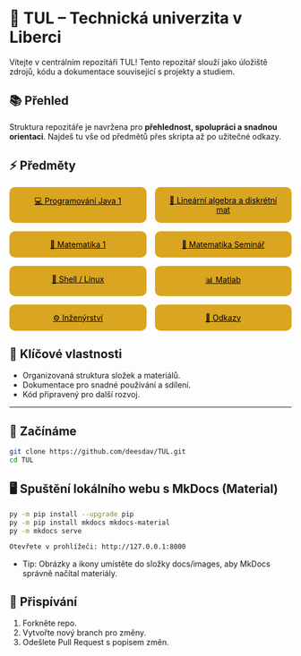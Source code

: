 # 🏫 TUL – Technická univerzita v Liberci

Vítejte v centrálním repozitáři TUL! Tento repozitář slouží jako úložiště zdrojů, kódu a dokumentace související s projekty a studiem.

## 📚 Přehled

Struktura repozitáře je navržena pro **přehlednost, spolupráci a snadnou orientaci**. Najdeš tu vše od předmětů přes skripta až po užitečné odkazy.

## ⚡ Předměty

<style>
.grid-predmety {
  display: grid;
  grid-template-columns: 1fr 1fr; /* 2 sloupce na desktopu */
  gap: 15px;
}

@media (max-width: 768px) {
  .grid-predmety {
    grid-template-columns: 1fr; /* 1 sloupec na mobilu */
  }
}

.karta {
  padding: 15px;
  border-radius: 10px;
  text-align: center;
  background-color: goldenrod;
}


.karta a {
  font-weight: 400;
  color: black;
}

</style>

<div class="grid-predmety">

  <div class="karta">
    <a href="algoritmizace_programovani_java_1/">💻 Programování Java 1</a>
  </div>

  <div class="karta">
    <a href="linearni_algerbra_diskretni_mat/">📐 Lineární algebra a diskrétní mat</a>
  </div>

  <div class="karta">
    <a href="matematika_1/">🔢 Matematika 1</a>
  </div>

  <div class="karta">
    <a href="seminar/">📝 Matematika Seminář</a>
  </div>

   <div class="karta">
    <a href="shell_linux/">🐚 Shell / Linux</a>
  </div>

   <div class="karta">
    <a href="matlab/">📊 Matlab</a>
  </div>   
  
  <div class="karta">
    <a href="inzenyrstvi/">⚙️ Inženýrství</a>
  </div>

  <div class="karta">
   <a href="odkazy/">🔗 Odkazy </a>
  </div>

</div>

## 🌟 Klíčové vlastnosti

- Organizovaná struktura složek a materiálů.
- Dokumentace pro snadné používání a sdílení.
- Kód připravený pro další rozvoj.

---

## 🚀 Začínáme

```bash
git clone https://github.com/deesdav/TUL.git
cd TUL
```

## 🖥️ Spuštění lokálního webu s MkDocs (Material)

```bash
py -m pip install --upgrade pip
py -m pip install mkdocs mkdocs-material
py -m mkdocs serve
```

```bash
Otevřete v prohlížeči: http://127.0.0.1:8000
```

- Tip: Obrázky a ikony umístěte do složky docs/images, aby MkDocs správně načítal materiály.

## 🤝 Přispívání

1. Forkněte repo.
2. Vytvořte nový branch pro změny.
3. Odešlete Pull Request s popisem změn.
